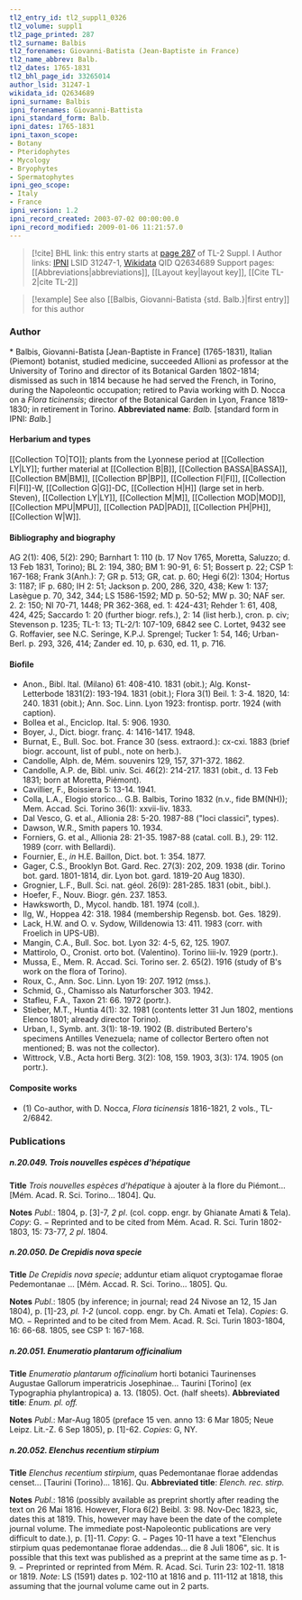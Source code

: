 ```yaml
---
tl2_entry_id: tl2_suppl1_0326
tl2_volume: suppl1
tl2_page_printed: 287
tl2_surname: Balbis
tl2_forenames: Giovanni-Batista (Jean-Baptiste in France)
tl2_name_abbrev: Balb.
tl2_dates: 1765-1831
tl2_bhl_page_id: 33265014
author_lsid: 31247-1
wikidata_id: Q2634689
ipni_surname: Balbis
ipni_forenames: Giovanni-Battista
ipni_standard_form: Balb.
ipni_dates: 1765-1831
ipni_taxon_scope: 
- Botany
- Pteridophytes
- Mycology
- Bryophytes
- Spermatophytes
ipni_geo_scope: 
- Italy
- France
ipni_version: 1.2
ipni_record_created: 2003-07-02 00:00:00.0
ipni_record_modified: 2009-01-06 11:21:57.0
---
```


> [!cite] BHL link: this entry starts at [page 287](https://www.biodiversitylibrary.org/page/33265014) of TL-2 Suppl. I
> Author links: [IPNI](https://www.ipni.org/a/31247-1) LSID 31247-1, [Wikidata](https://www.wikidata.org/wiki/Q2634689) QID Q2634689
> Support pages: [[Abbreviations|abbreviations]], [[Layout key|layout key]], [[Cite TL-2|cite TL-2]]

> [!example] See also [[Balbis, Giovanni-Batista {std. Balb.}|first entry]] for this author

### Author

\* Balbis, Giovanni-Batista \[Jean-Baptiste in France\] (1765-1831), Italian (Piemont) botanist, studied medicine, succeeded Allioni as professor at the University of Torino and director of its Botanical Garden 1802-1814; dismissed as such in 1814 because he had served the French, in Torino, during the Napoleontic occupation; retired to Pavia working with D. Nocca on a *Flora ticinensis*; director of the Botanical Garden in Lyon, France 1819-1830; in retirement in Torino. 
**Abbreviated name**: *Balb.* \[standard form in IPNI: *Balb.*\]

#### Herbarium and types

[[Collection TO|TO]]; plants from the Lyonnese period at [[Collection LY|LY]]; further material at [[Collection B|B]], [[Collection BASSA|BASSA]], [[Collection BM|BM]], [[Collection BP|BP]], [[Collection FI|FI]], [[Collection FI|FI]]-W, [[Collection G|G]]-DC, [[Collection H|H]] (large set in herb. Steven), [[Collection LY|LY]], [[Collection M|M]], [[Collection MOD|MOD]], [[Collection MPU|MPU]], [[Collection PAD|PAD]], [[Collection PH|PH]], [[Collection W|W]].

#### Bibliography and biography

AG 2(1): 406, 5(2): 290; Barnhart 1: 110 (b. 17 Nov 1765, Moretta, Saluzzo; d. 13 Feb 1831, Torino); BL 2: 194, 380; BM 1: 90-91, 6: 51; Bossert p. 22; CSP 1: 167-168; Frank 3(Anh.): 7; GR p. 513; GR, cat. p. 60; Hegi 6(2): 1304; Hortus 3: 1187; IF p. 680; IH 2: 51; Jackson p. 200, 286, 320, 438; Kew 1: 137; Lasègue p. 70, 342, 344; LS 1586-1592; MD p. 50-52; MW p. 30; NAF ser. 2. 2: 150; NI 70-71, 1448; PR 362-368, ed. 1: 424-431; Rehder 1: 61, 408, 424, 425; Saccardo 1: 20 (further biogr. refs.), 2: 14 (list herb.), cron. p. civ; Stevenson p. 1235; TL-1: 13; TL-2/1: 107-109, 6842 see C. Lortet, 9432 see G. Roffavier, see N.C. Seringe, K.P.J. Sprengel; Tucker 1: 54, 146; Urban-Berl. p. 293, 326, 414; Zander ed. 10, p. 630, ed. 11, p. 716.

#### Biofile

- Anon., Bibl. Ital. (Milano) 61: 408-410. 1831 (obit.); Alg. Konst- Letterbode 1831(2): 193-194. 1831 (obit.); Flora 3(1) Beil. 1: 3-4. 1820, 14: 240. 1831 (obit.); Ann. Soc. Linn. Lyon 1923: frontisp. portr. 1924 (with caption).
- Bollea et al., Enciclop. Ital. 5: 906. 1930.
- Boyer, J., Dict. biogr. franç. 4: 1416-1417. 1948.
- Burnat, E., Bull. Soc. bot. France 30 (sess. extraord.): cx-cxi. 1883 (brief biogr. account, list of publ., note on herb.).
- Candolle, Alph. de, Mém. souvenirs 129, 157, 371-372. 1862.
- Candolle, A.P. de, Bibl. univ. Sci. 46(2): 214-217. 1831 (obit., d. 13 Feb 1831; born at Moretta, Piémont).
- Cavillier, F., Boissiera 5: 13-14. 1941.
- Colla, L.A., Elogio storico... G.B. Balbis, Torino 1832 (n.v., fide BM(NH)); Mem. Accad. Sci. Torino 36(1): xxvii-liv. 1833.
- Dal Vesco, G. et al., Allionia 28: 5-20. 1987-88 ("loci classici", types).
- Dawson, W.R., Smith papers 10. 1934.
- Forniers, G. et al., Allionia 28: 21-35. 1987-88 (catal. coll. B.), 29: 112. 1989 (corr. with Bellardi).
- Fournier, E., *in* H.E. Baillon, Dict. bot. 1: 354. 1877.
- Gager, C.S., Brooklyn Bot. Gard. Rec. 27(3): 202, 209. 1938 (dir. Torino bot. gard. 1801-1814, dir. Lyon bot. gard. 1819-20 Aug 1830).
- Grognier, L.F., Bull. Sci. nat. géol. 26(9): 281-285. 1831 (obit., bibl.).
- Hoefer, F., Nouv. Biogr. gén. 237. 1853.
- Hawksworth, D., Mycol. handb. 181. 1974 (coll.).
- Ilg, W., Hoppea 42: 318. 1984 (membership Regensb. bot. Ges. 1829).
- Lack, H.W. and O. v. Sydow, Willdenowia 13: 411. 1983 (corr. with Froelich in UPS-UB).
- Mangin, C.A., Bull. Soc. bot. Lyon 32: 4-5, 62, 125. 1907.
- Mattirolo, O., Cronist. orto bot. (Valentino). Torino liii-lv. 1929 (portr.).
- Mussa, E., Mem. R. Accad. Sci. Torino ser. 2. 65(2). 1916 (study of B's work on the flora of Torino).
- Roux, C., Ann. Soc. Linn. Lyon 19: 207. 1912 (mss.).
- Schmid, G., Chamisso als Naturforscher 303. 1942.
- Stafleu, F.A., Taxon 21: 66. 1972 (portr.).
- Stieber, M.T., Huntia 4(1): 32. 1981 (contents letter 31 Jun 1802, mentions Elenco 1801; already director Torino).
- Urban, I., Symb. ant. 3(1): 18-19. 1902 (B. distributed Bertero's specimens Antilles Venezuela; name of collector Bertero often not mentioned; B. was not the collector).
- Wittrock, V.B., Acta horti Berg. 3(2): 108, 159. 1903, 3(3): 174. 1905 (on portr.).

#### Composite works

- (1) Co-author, with D. Nocca, *Flora ticinensis* 1816-1821, 2 vols., TL-2/6842.

### Publications

##### n.20.049. Trois nouvelles espèces d'hépatique

**Title**
*Trois nouvelles espèces d'hépatique* à ajouter à la flore du Piémont... \[Mém. Acad. R. Sci. Torino... 1804\]. Qu.

**Notes**
*Publ*.: 1804, p. \[3\]-7, *2 pl*. (col. copp. engr. by Ghianate Amati & Tela). *Copy*: G. − Reprinted and to be cited from Mém. Acad. R. Sci. Turin 1802-1803, 15: 73-77, *2 pl*. 1804.

##### n.20.050. De Crepidis nova specie

**Title**
*De Crepidis nova specie*; adduntur etiam aliquot cryptogamae florae Pedemontanae ... \[Mém. Accad. R. Sci. Torino... 1805\]. Qu.

**Notes**
*Publ*.: 1805 (by inference; in journal; read 24 Nivose an 12, 15 Jan 1804), p. \[1\]-23, *pl. 1-2* (uncol. copp. engr. by Ch. Amati et Tela). *Copies*: G. MO. − Reprinted and to be cited from Mem. Acad. R. Sci. Turin 1803-1804, 16: 66-68. 1805, see CSP 1: 167-168.

##### n.20.051. Enumeratio plantarum officinalium

**Title**
*Enumeratio plantarum officinalium* horti botanici Taurinenses Augustae Gallorum imperatricis Josephinae... Taurini \[Torino\] (ex Typographia phylantropica) a. 13. (1805). Oct. (half sheets).
**Abbreviated title**: *Enum. pl. off.*

**Notes**
*Publ*.: Mar-Aug 1805 (preface 15 ven. anno 13: 6 Mar 1805; Neue Leipz. Lit.-Z. 6 Sep 1805), p. \[1\]-62. *Copies*: G, NY.

##### n.20.052. Elenchus recentium stirpium

**Title**
*Elenchus recentium stirpium*, quas Pedemontanae florae addendas censet... \[Taurini (Torino)... 1816\]. Qu.
**Abbreviated title**: *Elench. rec. stirp.*

**Notes**
*Publ*.: 1816 (possibly available as preprint shortly after reading the text on 26 Mai 1816. However, Flora 6(2) Beibl. 3: 98. Nov-Dec 1823, sic, dates this at 1819. This, however may have been the date of the complete journal volume. The immediate post-Napoleontic publications are very difficult to date.), p. \[1\]-11. *Copy*: G. − Pages 10-11 have a text "Elenchus stirpium quas pedemontanae florae addendas... die 8 Juli 1806", sic. It is possible that this text was published as a preprint at the same time as p. 1-9. − Preprinted or reprinted from Mém. R. Acad. Sci. Turin 23: 102-11. 1818 or 1819.
*Note*: LS (1591) dates p. 102-110 at 1816 and p. 111-112 at 1818, this assuming that the journal volume came out in 2 parts.

